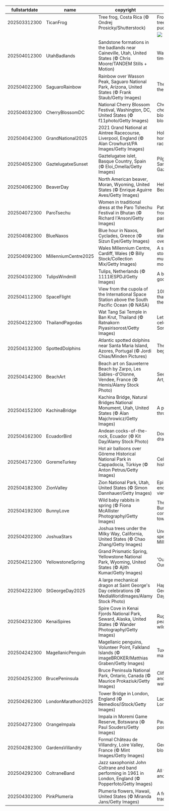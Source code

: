 |fullstartdate|name|copyright|title|image|
|--|--|--|--|--|
202503312300|TicanFrog|Tree frog, Costa Rica (© Ondrej Prosicky/Shutterstock)|From treetops to puddles|![](/en-GB/2025/04/202503312300TicanFrog.jpg)|
||||![](/en-GB/2025/04/.jpg)|
202504012300|UtahBadlands|Sandstone formations in the badlands near Caineville, Utah, United States (© Chris Moore/TANDEM Stills + Motion)|Waves of time|![](/en-GB/2025/04/202504012300UtahBadlands.jpg)|
202504022300|SaguaroRainbow|Rainbow over Wasson Peak, Saguaro National Park, Arizona, United States (© Frank Staub/Getty Images)|The sky is the limit|![](/en-GB/2025/04/202504022300SaguaroRainbow.jpg)|
202504032300|CherryBlossomDC|National Cherry Blossom Festival, Washington, DC, United States (© f11photo/Getty Images)|Cherry, cherry, bloom, bloom|![](/en-GB/2025/04/202504032300CherryBlossomDC.jpg)|
202504042300|GrandNational2025|2021 Grand National at Aintree Racecourse, Liverpool, England (© Alan Crowhurst/PA Images/Getty Images)|Hold your horses—it's race time!|![](/en-GB/2025/04/202504042300GrandNational2025.jpg)|
202504052300|GaztelugatxeSunset|Gaztelugatxe islet, Basque Country, Spain (© Eloi_Omella/Getty Images)|Pilgrimage to San Juan de Gaztelugatxe|![](/en-GB/2025/04/202504052300GaztelugatxeSunset.jpg)|
202504062300|BeaverDay|North American beaver, Moran, Wyoming, United States (© Enrique Aguirre Aves/Getty Images)|Hello Mr. Beaver!|![](/en-GB/2025/04/202504062300BeaverDay.jpg)|
202504072300|ParoTsechu|Women in traditional dress at the Paro Tshechu Festival in Bhutan (© Richard I'Anson/Getty Images)|Patterns from the past|![](/en-GB/2025/04/202504072300ParoTsechu.jpg)|
202504082300|BlueNaxos|Blue hour in Naxos, Cyclades, Greece (© Sizun Eye/Getty Images)|Before the stars take over|![](/en-GB/2025/04/202504082300BlueNaxos.jpg)|
202504092300|MillenniumCentre2025|Wales Millennium Centre, Cardiff, Wales (© Billy Stock/Collection Mix/Getty Images)|A stage for stories, music and more|![](/en-GB/2025/04/202504092300MillenniumCentre2025.jpg)|
202504102300|TulipsWindmill|Tulips, Netherlands (© 1111IESPDJ/Getty Images)|A blooming good time|![](/en-GB/2025/04/202504102300TulipsWindmill.jpg)|
202504112300|SpaceFlight|View from the cupola of the International Space Station above the South Pacific Ocean (© NASA)|108 minutes that changed the world|![](/en-GB/2025/04/202504112300SpaceFlight.jpg)|
202504122300|ThailandPagodas|Wat Tang Sai Temple in Ban Krut, Thailand (© Ratnakorn Piyasirisorost/Getty Images)|Let's celebrate Songkran!|![](/en-GB/2025/04/202504122300ThailandPagodas.jpg)|
202504132300|SpottedDolphins|Atlantic spotted dolphins near Santa Maria Island, Azores, Portugal (© Jordi Chias/Minden Pictures)|The chase begins!|![](/en-GB/2025/04/202504132300SpottedDolphins.jpg)|
202504142300|BeachArt|Beach art on Sauveterre Beach by Zarpo, Les Sables-d'Olonne, Vendee, France (© Hemis/Alamy Stock Photo)|See Art, Do Art, Be Art|![](/en-GB/2025/04/202504142300BeachArt.jpg)|
202504152300|KachinaBridge|Kachina Bridge, Natural Bridges National Monument, Utah, United States (© Alan Majchrowicz/Getty Images)|A passage through time|![](/en-GB/2025/04/202504152300KachinaBridge.jpg)|
202504162300|EcuadorBird|Andean cocks-of-the-rock, Ecuador (© Kit Day/Alamy Stock Photo)|Double the drama|![](/en-GB/2025/04/202504162300EcuadorBird.jpg)|
202504172300|GoremeTurkey|Hot air balloons over Göreme Historical National Park in Cappadocia, Türkiye (© Anton Petrus/Getty Images)|Celebrating history|![](/en-GB/2025/04/202504172300GoremeTurkey.jpg)|
202504182300|ZionValley|Zion National Park, Utah, United States (© Simon Dannhauer/Getty Images)|Epic trails, endless views|![](/en-GB/2025/04/202504182300ZionValley.jpg)|
202504192300|BunnyLove|Wild baby rabbits in spring (© Fiona McAllister Photography/Getty Images)|The Easter Bunny is coming to town|![](/en-GB/2025/04/202504192300BunnyLove.jpg)|
202504202300|JoshuaStars|Joshua trees under the Milky Way, California, United States (© Chao Zhang/Getty Images)|Under the spell of the Milky Way|![](/en-GB/2025/04/202504202300JoshuaStars.jpg)|
202504212300|YellowstoneSpring|Grand Prismatic Spring, Yellowstone National Park, Wyoming, United States (© Ajith Kumar/Getty Images)|'Our Power, Our Planet'|![](/en-GB/2025/04/202504212300YellowstoneSpring.jpg)|
202504222300|StGeorgeDay2025|A large mechanical dragon at Saint George's Day celebrations (© MediaWorldImages/Alamy Stock Photo)|Happy Saint George's Day!|![](/en-GB/2025/04/202504222300StGeorgeDay2025.jpg)|
202504232300|KenaiSpires|Spire Cove in Kenai Fjords National Park, Seward, Alaska, United States (© Wander Photography/Getty Images)|Rugged peaks and wild waters|![](/en-GB/2025/04/202504232300KenaiSpires.jpg)|
202504242300|MagellanicPenguin|Magellanic penguins, Volunteer Point, Falkland Islands (© imageBROKER/Matthias Graben/Getty Images)|Tuxedoed mariners|![](/en-GB/2025/04/202504242300MagellanicPenguin.jpg)|
202504252300|BrucePeninsula|Bruce Peninsula National Park, Ontario, Canada (© Maurice Prokaziuk/Getty Images)|Cliffs, caves and clear waters|![](/en-GB/2025/04/202504252300BrucePeninsula.jpg)|
202504262300|LondonMarathon2025|Tower Bridge in London, England (© Remedios/iStock/Getty Images)|Lace up, London!|![](/en-GB/2025/04/202504262300LondonMarathon2025.jpg)|
202504272300|OrangeImpala|Impala in Moremi Game Reserve, Botswana (© Paul Souders/Getty Images)|Pause and pose|![](/en-GB/2025/04/202504272300OrangeImpala.jpg)|
202504282300|GardensVillandry|Formal Château de Villandry, Loire Valley, France (© Mint Images/Getty Images)|Geometry in bloom|![](/en-GB/2025/04/202504282300GardensVillandry.jpg)|
202504292300|ColtraneBand|Jazz saxophonist John Coltrane and band performing in 1961 in London, England (© Popperfoto/Getty Images)|All that jazz and more|![](/en-GB/2025/04/202504292300ColtraneBand.jpg)|
202504302300|PinkPlumeria|Plumeria flowers, Hawaii, United States (© Miranda Jans/Getty Images)|A fragrant tradition|![](/en-GB/2025/04/202504302300PinkPlumeria.jpg)|
